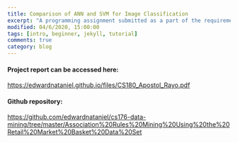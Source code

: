 ```yaml
---
title: Comparison of ANN and SVM for Image Classification
excerpt: "A programming assignment submitted as a part of the requirements for CS 180: Artificial Intelligence."
modified: 04/6/2020, 15:00:00
tags: [intro, beginner, jekyll, tutorial]
comments: true
category: blog
---
```


#### Project report can be accessed here:
<a href="https://edwardnataniel.github.io/files/CS180_Apostol_Rayo.pdf"> https://edwardnataniel.github.io/files/CS180_Apostol_Rayo.pdf</a>

#### Github repository:
<a href="https://github.com/edwardnataniel/cs176-data-mining/tree/master/Association%20Rules%20Mining%20Using%20the%20Retail%20Market%20Basket%20Data%20Set">
https://github.com/edwardnataniel/cs176-data-mining/tree/master/Association%20Rules%20Mining%20Using%20the%20Retail%20Market%20Basket%20Data%20Set</a>

